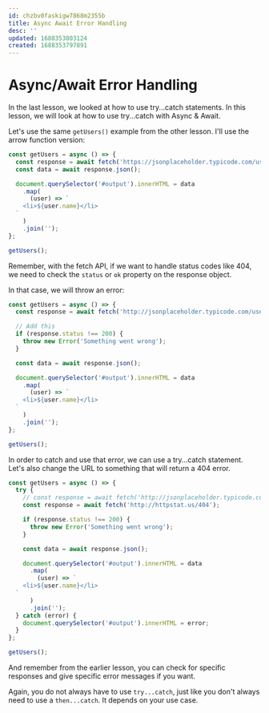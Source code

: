 ```yaml
---
id: chzbv0faskigw7868m2355b
title: Async Await Error Handling
desc: ''
updated: 1688353803124
created: 1688353797891
---
```

# Async/Await Error Handling

In the last lesson, we looked at how to use try...catch statements. In this lesson, we will look at how to use try...catch with Async & Await.

Let's use the same `getUsers()` example from the other lesson. I'll use the arrow function version:

```js
const getUsers = async () => {
  const response = await fetch('https://jsonplaceholder.typicode.com/users');
  const data = await response.json();

  document.querySelector('#output').innerHTML = data
    .map(
      (user) => `
    <li>${user.name}</li>
  `
    )
    .join('');
};

getUsers();
```

Remember, with the fetch API, if we want to handle status codes like 404, we need to check the `status` or `ok` property on the response object.

In that case, we will throw an error:

```js
const getUsers = async () => {
  const response = await fetch('http://jsonplaceholder.typicode.com/users');

  // Add this
  if (response.status !== 200) {
    throw new Error('Something went wrong');
  }

  const data = await response.json();

  document.querySelector('#output').innerHTML = data
    .map(
      (user) => `
    <li>${user.name}</li>
  `
    )
    .join('');
};

getUsers();
```

In order to catch and use that error, we can use a try...catch statement. Let's also change the URL to something that will return a 404 error.

```js
const getUsers = async () => {
  try {
    // const response = await fetch('http://jsonplaceholder.typicode.com/users');
    const response = await fetch('http://httpstat.us/404');

    if (response.status !== 200) {
      throw new Error('Something went wrong');
    }

    const data = await response.json();

    document.querySelector('#output').innerHTML = data
      .map(
        (user) => `
    <li>${user.name}</li>
  `
      )
      .join('');
  } catch (error) {
    document.querySelector('#output').innerHTML = error;
  }
};

getUsers();
```

And remember from the earlier lesson, you can check for specific responses and give specific error messages if you want.

Again, you do not always have to use `try...catch`, just like you don't always need to use a `then...catch`. It depends on your use case.
